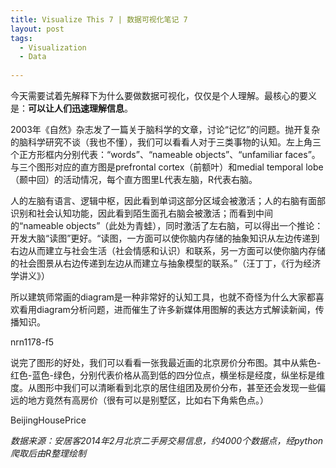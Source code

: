 ```yaml
---
title: Visualize This 7 | 数据可视化笔记 7
layout: post
tags:
  - Visualization
  - Data
  
---
```

  
今天需要试着先解释下为什么要做数据可视化，仅仅是个人理解。最核心的要义是：**可以让人们迅速理解信息**。

2003年《自然》杂志发了一篇关于脑科学的文章，讨论“记忆”的问题。抛开复杂的脑科学研究不谈（我也不懂），我们可以看看人对于三类事物的认知。左上角三个正方形框内分别代表：“words”、“nameable objects”、“unfamiliar faces”。与三个图形对应的直方图是prefrontal cortex（前额叶）和medial temporal lobe（颞中回）的活动情况，每个直方图里L代表左脑，R代表右脑。

人的左脑有语言、逻辑中枢，因此看到单词这部分区域会被激活；人的右脑有面部识别和社会认知功能，因此看到陌生面孔右脑会被激活；而看到中间的“nameable objects”（此处为青蛙），同时激活了左右脑，可以得出一个推论：开发大脑“读图”更好。“读图，一方面可以使你脑内存储的抽象知识从左边传递到右边从而建立与社会生活（社会情感和认识）和联系，另一方面可以使你脑内存储的社会图景从右边传递到左边从而建立与抽象模型的联系。”（汪丁丁，《行为经济学讲义》）

所以建筑师常画的diagram是一种非常好的认知工具，也就不奇怪为什么大家都喜欢看用diagram分析问题，进而催生了许多新媒体用图解的表达方式解读新闻，传播知识。

nrn1178-f5

说完了图形的好处，我们可以看看一张我最近画的北京房价分布图。其中从紫色-红色-蓝色-绿色，分别代表价格从高到低的四分位点，横坐标是经度，纵坐标是维度。从图形中我们可以清晰看到北京的居住组团及房价分布，甚至还会发现一些偏远的地方竟然有高房价（很有可以是别墅区，比如右下角紫色点。）

BeijingHousePrice

*数据来源：安居客2014年2月北京二手房交易信息，约4000个数据点，经python爬取后由R整理绘制*